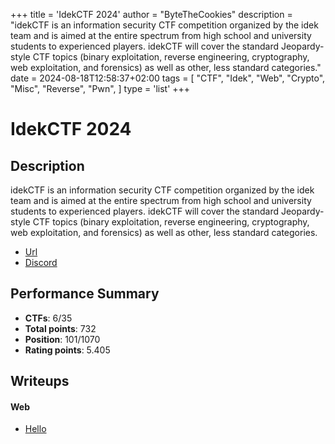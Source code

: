 +++
title = 'IdekCTF 2024'
author = "ByteTheCookies"
description = "idekCTF is an information security CTF competition organized by the idek team and is aimed at the entire spectrum from high school and university students to experienced players. idekCTF will cover the standard Jeopardy-style CTF topics (binary exploitation, reverse engineering, cryptography, web exploitation, and forensics) as well as other, less standard categories."
date = 2024-08-18T12:58:37+02:00
tags = [
    "CTF",
    "Idek",
    "Web",
    "Crypto",
    "Misc",
    "Reverse",
    "Pwn",
]
type = 'list'
+++

# IdekCTF 2024

## Description

idekCTF is an information security CTF competition organized by the idek team and is aimed at the entire spectrum from high school and university students to experienced players. idekCTF will cover the standard Jeopardy-style CTF topics (binary exploitation, reverse engineering, cryptography, web exploitation, and forensics) as well as other, less standard categories.

- [Url](https://ctf.idek.team/)
- [Discord](https://discord.gg/c7w4gKMnAX)

## Performance Summary

- **CTFs**: 6/35
- **Total points**: 732
- **Position**: 101/1070
- **Rating points**: 5.405

## Writeups

#### Web

- [Hello](/writeups/idekctf2024/hello/)
